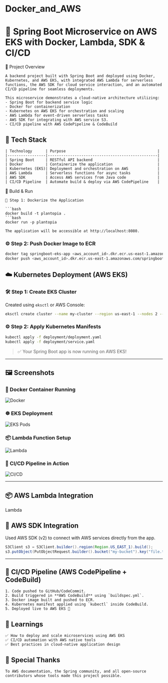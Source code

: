 # Docker_and_AWS

# 🚀 Spring Boot Microservice on AWS EKS with Docker, Lambda, SDK & CI/CD
📸 Project Overview
```
A backend project built with Spring Boot and deployed using Docker, Kubernetes, and AWS EKS, with integrated AWS Lambda for serverless functions, the AWS SDK for cloud service interaction, and an automated CI/CD pipeline for seamless deployments.

This microservice demonstrates a cloud-native architecture utilizing:
- Spring Boot for backend service logic
- Docker for containerization
- Kubernetes on AWS EKS for orchestration and scaling
- AWS Lambda for event-driven serverless tasks
- AWS SDK for integrating with AWS service S3.
- CI/CD pipeline with AWS CodePipeline & CodeBuild

```
## 🧰 Tech Stack
```
| Technology      | Purpose                                         |
|-----------------|-------------------------------------------------|
| Spring Boot     | RESTful API backend                             |
| Docker          | Containerize the application                    |
| Kubernetes (EKS)| Deployment and orchestration on AWS             |
| AWS Lambda      | Serverless functions for async tasks            |
| AWS SDK         | Access AWS services from Java code              |
| CI/CD Pipeline  | Automate build & deploy via AWS CodePipeline    |

```
🔨 Build & Run
```
🐳 Step 1: Dockerize the Application

```bash
docker build -t plantopia .
```bash
docker run -p plantopia

The application will be accessible at http://localhost:8080.
```

### ⚙️ Step 2: Push Docker Image to ECR

```bash
docker tag springboot-eks-app <aws_account_id>.dkr.ecr.us-east-1.amazonaws.com/springboot-eks-app
docker push <aws_account_id>.dkr.ecr.us-east-1.amazonaws.com/springboot-eks-app
```


## ☁️ Kubernetes Deployment (AWS EKS)

### 🛠 Step 1: Create EKS Cluster

Created using `eksctl` or AWS Console:
```bash
eksctl create cluster --name my-cluster --region us-east-1 --nodes 2 --node-type t3.medium
```

### ⚙️ Step 2: Apply Kubernetes Manifests

```bash
kubectl apply -f deployment/deployment.yaml
kubectl apply -f deployment/service.yaml
```

> ✅ Your Spring Boot app is now running on AWS EKS!

---

## 🖼 Screenshots

### 🧱 Docker Container Running
![Docker](screenshots/docker.png)

### ☸️ EKS Deployment
![EKS Pods](screenshots/eks-pods.png)

### 📦 Lambda Function Setup
![Lambda](screenshots/lambda.png)

### 📂 CI/CD Pipeline in Action
![CI/CD](screenshots/cicd-pipeline.png)

---

## 📦 AWS Lambda Integration

Lambda 

## 🔌 AWS SDK Integration

Used AWS SDK (v2) to connect with AWS services directly from the app.

```java
S3Client s3 = S3Client.builder().region(Region.US_EAST_1).build();
s3.putObject(PutObjectRequest.builder().bucket("my-bucket").key("file.txt").build(), Paths.get("file.txt"));
```

---

## 🚀 CI/CD Pipeline (AWS CodePipeline + CodeBuild)
```
1. Code pushed to GitHub/CodeCommit.
2. Build triggered in **AWS CodeBuild** using `buildspec.yml`.
3. Docker image built and pushed to ECR.
4. Kubernetes manifest applied using `kubectl` inside CodeBuild.
5. Deployed live to AWS EKS 🚀
```

## 🧠 Learnings
```
✅ How to deploy and scale microservices using AWS EKS
✅ CI/CD automation with AWS native tools
✅ Best practices in cloud-native application design
```

## 🙌 Special Thanks
```
To AWS documentation, the Spring community, and all open-source contributors whose tools made this project possible.
```
